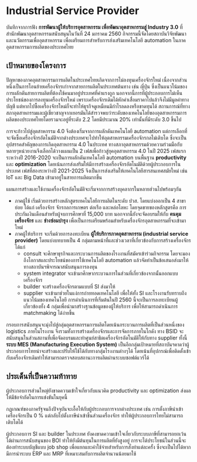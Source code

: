 # Industrial Service Provider
บันทึกจากการฟัง **การพัฒนาผู้ให้บริการอุตสาหกรรม เพื่อพัฒนาอุตสาหกรรมสู่ Industry 3.0** ที่สำนักพัฒนาอุตสาหกรรมสนับสนุนในวันที่ 24 มกราคม 2560   กิจกรรมนี้จัดโดยสถาบันวิจัยพัฒนาและนวัตกรรมเพื่ออุตสาหกรรม เพื่อเตรียมการสำหรับการส่งเสริมเทคโนโลยี automation ในภาคอุตสาหกรรมการผลิตของประเทศไทย 

## เป้าหมายของโครงการ
ปัญหาของภาคอุตสาหกรรมการผลิตในประเทศไทยเกิดจากการไม่ลงทุนเครื่องจักรใหม่ เนื่องจากส่วนหนึ่งเป็นการโอนย้ายเครื่องจักรเก่าจากสายการผลิตในประเทศต้นทาง เช่น ญี่ปุ่น ซึ่งเป็นแนวโน้มของการผลักดันสายการผลิตที่ต้องใช้คนมาอยู่ประเทศที่ค่าแรงถูก  นอกจากนี้การที่ผู้ประกอบการไม่เห็นประโยชน์ของการลงทุนเครื่องจักรใหม่ เพราะเครื่องจักรเดิมได้หักค่าเสื่อมราคาไปแล้วจึงไม่มีมูลค่าทางบัญชี แต่หากไปซื้อเครื่องจักรใหม่ก็จะทำให้ธุรกิจดูเหมือนมีกำไรลดลงหรือขาดทุนได้   สถานการณ์ที่ทางสภาอุตสาหกรรมและผู้เชี่ยวชาญจากเยอรมันได้สำรวจพบว่าระดับของเทคโนโลยีของอุตสาหกรรมการผลิตของประเทศไทยโดยรวมจะอยู่ที่ระดับ 2.2 โดยมีประมาณ 20% เท่านั้นที่มีระดับ 3.0 ขึ้นไป   

การจะก้าวไปสู่อุตสาหกรรม 4.0 จึงต้องเริ่มจากการผลักดันเทคโนโลยี automation แต่การเลือกที่จะจัดซื้อเครื่องจักรอัตโนมัติจากต่างประเทศจะไปทำให้อุตสาหกรรมเครื่องจักรกลไม่เติบโต ซึ่งจะเป็นอุปสรรคสำคัญของการเกิดอุตสาหกรรม 4.0 ในประเทศ   ทางสภาอุตสาหกรรมด้วยความร่วมมือกับหลายๆหน่วยงานจึงเลือกได้วางแผนเป็น 2 เฟสเพื่อก้าวสู่ยุคอุตสาหกรรม 4.0 ในปี 2025   เฟสแรกระหว่างปี 2016-2020 จะเป็นการผลักดันเทคโนโลยี automation บนพื้นฐาน **productivity** และ **optimization** โดยเน้นการส่งเสริมให้มีการสร้างเครื่องจักรอัตโนมัติด้วยผู้ประกอบการในประเทศ   เฟสที่สองระหว่างปี 2021-2025 จึงเป็นการส่งเสริมให้เทคโนโลยีสารสนเทศสมัยใหม่ เช่น IoT และ Big Data เข้ามาอยู่ในสายการผลิตมากขึ้น   

แผนการสร้างและใช้งานเครื่องจักรอัตโนมัติจะเริ่มจากการสร้างบุคลากรในหลายส่วนไปพร้อมๆกัน

* ภาคผู้ใช้ เริ่มด้วยการสร้างหลักสูตรเทคโนโลยีการผลิตในระดับ ปวส. โดยแบ่งออกเป็น 4 สาขาย่อย ได้แก่ เครื่องจักร จักรกลการเกษตร ต่อเรือ และหล่อโลหะ โดยจุดขายของหลักสูตรคือ การประกันเงินเดือนสำหรับผู้จบการศึกษาที่ 15,000 บาท  นอกจากนี้ยังจะจัดอบรมให้กับ **คนคุมเครื่องจักร** และ **ช่างซ่อมบำรุง** เพื่อเป็นการเตรียมพร้อมสำหรับเครื่องจักรอุตสาหกรรมที่จะเข้ามาใหม่
* ภาคผู้ให้บริการ จะเริ่มด้วยการลงทะเบียน **ผู้ให้บริการภาคอุตสาหกรรม (industrial service provider)** โดยแบ่งบทบาทเป็น 4 กลุ่มตามหน้าที่และช่วงเวลาที่เกี่ยวข้องกับการสร้างเครื่องจักร ได้แก่
   * consult จะศึกษาธุรกิจและกระบวนการผลิตของโรงงานที่สมัครเข้าร่วมกิจกรรม โดยจะมองถึงโอกาสและประโยชน์ของการใช้เทคโนโลยี automation แล้วจัดทำเป็นข้อเสนอส่งมาให้ทางสถาบันฯพิจารณาสนับสนุนการลงทุน
   * system integrator จะเข้ามาศึกษากระบวนการในส่วนที่เกี่ยวข้องจากนั้นออกแบบเครื่องจักร
   * builder จะสร้างเครื่องจักรตามแบบที่ SI ส่งมาให้
   * supplier จะเข้ามาช่วยในแง่การถ่ายทอดเทคโนโลยี เพื่อให้ทั้ง SI และโรงงานรับทราบถึงแนวโน้มของเทคโนโลยี
การดำเนินการที่เริ่มต้นในปี 2560 นี้จะเป็นการลงทะเบียนผู้เกี่ยวข้องทั้ง 4 กลุ่มเพื่อนำมาสร้างฐานข้อมูลของผู้ให้บริการ เพื่อให้สามารถดำเนินการ matchmaking ได้ง่ายขึ้น  

กรอบการสนับสนุนจะมุ่งไปสู่กลุ่มอุตสาหกรรมการผลิตโดยเน้นกระบวนการผลิตที่เป็นส่วนหนึ่งของ logistics ภายในโรงงาน จึงรวมทั้งการสร้างเครื่องจักรและการจัดการภายในโกดัง  ทาง BSID จะสนับสนุนในส่วนสถานที่เพื่อจัดอบรมและทำศูนย์สาธิตเครื่องจักรอัตโนมัติให้กับทาง supplier  ทั้งนี้ **ระบบ MES (Manufacturing Execution System)** เป็นอีกกลุ่มเป้าหมายที่สถาบันฯคาดว่าผู้ประกอบการไทยน่าจะสร้างและปรับให้ใช้ได้กับทางกลุ่มโรงงานต่างๆได้ โดยเน้นที่อุปกรณ์เพื่อติดตั้งเข้ากับเครื่องจักรเดิมทำให้สามารถตรวจสอบสถานะการผลิตผ่านระบบซอฟต์แวร์ได้

   
## ประเด็นที่เป็นความท้าทาย
ผู้ประกอบการส่วนใหญ่ยังขาดความเข้าใจเกี่ยวกับแนวคิด productivity และ optimization ส่งผลให้มีข้อจำกัดในการแข่งขันในยุคนี้   

กฏเกณฑ์ของภาครัฐจนถึงปัจจุบันจะเอื้อให้กับผู้ประกอบการจากต่างประเทศ เช่น การตั้งภาษีนำเข้าเครื่องจักรเป็น 0 % แต่กลับไปตั้งภาษีนำเข้าชิ้นส่วนเครื่องจักร ทำให้ผู้ประกอบการไทยไม่สามารถเติบโตได้

ผู้ประกอบการ SI และ builder ในประเทศ ยังคงขาดความเข้าใจเกี่ยวกับระบบภาษีที่สามารถยกเว้นได้ผ่านการสนับสนุนของ BOI ทำให้ยังมีต้นทุนในการผลิตที่ยังสูงอยู่   การจะได้ประโยชน์ในส่วนนี้จะต้องทำระบบบัญชีแบบ job shop เพื่อแยกแยะค่าใช้จ่ายสำหรับการสั่งทำแต่ละครั้ง ซึ่งจะเป็นไปได้หากมีการนำระบบ ERP และ MRP ที่เหมาะสมกับการผลิตจำนวนน้อยมาใช้


